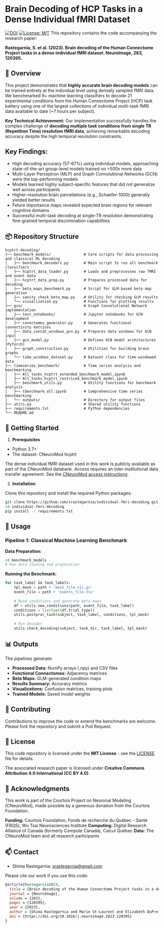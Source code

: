 # Brain Decoding of HCP Tasks in a Dense Individual fMRI Dataset
[![DOI](https://img.shields.io/badge/DOI-10.1016%2Fj.neuroimage.2023.120395-blue)](https://doi.org/10.1016/j.neuroimage.2023.120395)
[![License: MIT](https://img.shields.io/badge/License-MIT-yellow.svg)](https://opensource.org/licenses/MIT)
This repository contains the code accompanying the research paper:

**Rastegarnia, S. et al. (2023). Brain decoding of the Human Connectome Project tasks in a dense individual fMRI dataset. NeuroImage, 283, 120395.**

## 🧠 Overview
This project demonstrates that **highly accurate brain decoding models** can be trained entirely at the individual level using densely sampled fMRI data. 
We benchmarked 9+ machine learning classifiers to decode 21 experimental conditions from the Human Connectome Project (HCP) task battery using one of 
the largest collections of individual multi-task fMRI data available to date (~7 hours per subject).

**Key Technical Achievement:** Our implementation successfully handles the complex challenge of 
**decoding multiple task conditions from single TR (Repetition Time) resolution fMRI data**, achieving remarkable decoding accuracy despite the 
high temporal resolution constraints.

## Key Findings:
- High decoding accuracy (57-67%) using individual models, approaching state-of-the-art group-level models trained on >500x more data
- Multi-Layer Perceptron (MLP) and Graph Convolutional Networks (GCN) were the top-performing models
- Models learned highly subject-specific features that did not generalize well across participants
- Higher-resolution brain parcellations (e.g., Schaefer-1000) generally yielded better results
- Feture importance maps revealed expected brain regions for relevant cognitive domains
- Successful multi-task decoding at single-TR resolution demonstrating fine-grained temporal discrimination capabilities

## 📦 Repository Structure
```text
hcptrt-decoding/
├── benchmark_models/               # Core scripts for data processing and classical ML decoding
│   ├── benchmark_decoders.py       # Main script to run all benchmark classifiers
│   ├── hcptrt_data_loader.py       # Loads and preprocesses raw fMRI and event data
│   ├── hcptrt_data_prep.py         # Prepares processed data for decoding
│   ├── beta_maps_benchmark.py      # Script for GLM-based beta map generation
│   ├── sanity_check_beta_map.py    # Utility for checking GLM results
│   └── visualization.py            # Functions for plotting results
├── gcn/                            # Graph Convolutional Network implementation
│   ├── test_notebooks/             # Jupyter notebooks for GCN development
│   ├── conectomes_generator.py     # Generates functional connectivity matrices
│   ├── data_concat_windows_gcn.py  # Prepares data windows for GCN input
│   ├── gcn_model.py                # Defines GCN model architectures (PyTorch)
│   ├── graph_construction.py       # Utilities for building brain graphs
│   └── time_windows_dataset.py     # Dataset class for time-windowed data
├── timeseries_benchmark/           # Time series analysis and benchmarking
│   ├── All_tasks_hcptrt_extended_benchmark_model.ipynb
│   ├── All_tasks_hcptrt_restriced_benchmark_model.ipynb
│   ├── benchmark_utils.py          # Utility functions for benchmark analysis
│   ├── tbenchmark_all.ipynb        # Comprehensive time series benchmarking
│   └── outputs/                    # Directory for output files
├── utils.py                        # Shared utility functions
├── requirements.txt                # Python dependencies
└── README.md
```

## 🚀 Getting Started
1. **Prerequisites**
- Python 3.7+
- The dataset: CNeuroMod hcptrt

The dense individual fMRI dataset used in this work is publicly available as part of the CNeuroMod databank. 
Access requires an inter-institutional data transfer agreement. See the [CNeuroMod access instructions](https://www.cneuromod.ca/access/).

2. **Installation**

Clone this repository and install the required Python packages:
```bash
git clone https://github.com/srastegarnia/individual-fmri-decoding.git
cd individual-fmri-decoding
pip install -r requirements.txt
```
## 🔧 Usage
### Pipeline 1: Classical Machine Learning Benchmark
**Data Preparation:**
```bash
cd benchmark_models
# Run data loading and preparation
```

**Running the Benchmark:**
```python
for task_label in task_labels:    
    tpl_mask = path + 'mask_file.nii.gz'
    event_file = path + 'events_file.tsv'
    
    # Read conditions and generate beta maps
    df = utils.new_conditions(path, event_file, task_label)
    conditions = list(set(df.trial_type))
    utils.postproc_task(subject, task_label, conditions, tpl_mask)
    
    # Run decoder
    utils.check_decoding(subject, task_dir, task_label, tpl_mask)
```

## 📊 Outputs
The pipelines generate:
- **Processed Data:** NumPy arrays (.npy) and CSV files
- **Functional Connectomes:** Adjacency matrices
- **Beta Maps:** GLM-generated condition maps
- **Results Summary:** Accuracy metrics
- **Visualizations:** Confusion matrices, training plots
- **Trained Models:** Saved model weights

## 🤝 Contributing
Contributions to improve the code or extend the benchmarks are welcome. Please fork the repository and submit a Pull Request.


## 📜 License
This code repository is licensed under the **MIT License** - see the [LICENSE](LICENSE) file for details.

The associated research paper is licensed under **Creative Commons Attribution 4.0 International (CC BY 4.0)**.

## 🙏 Acknowledgments
This work is part of the Courtois Project on Neuronal Modeling (CNeuroMod), made possible by a generous donation from the Courtois Foundation.

**Funding:** Courtois Foundation, Fonds de recherche du Québec - Santé (FRQS), Wu Tsai Neurosciences Institute
**Computing:** Digital Research Alliance of Canada (formerly Compute Canada), Calcul Québec
**Data:** The CNeuroMod team and all research participants

## 📫 Contact
- Shima Rastegarnia: srastegarnia@gmail.com

Please cite our work if you use this code:
``` bibtex
@article{Rastegarnia2023,
  title = {Brain decoding of the Human Connectome Project tasks in a dense individual fMRI dataset},
  journal = {NeuroImage},
  volume = {283},
  pages = {120395},
  year = {2023},
  author = {Shima Rastegarnia and Marie St-Laurent and Elizabeth DuPre and Basile Pinsard and Pierre Bellec},
  doi = {https://doi.org/10.1016/j.neuroimage.2023.120395}
}
```

